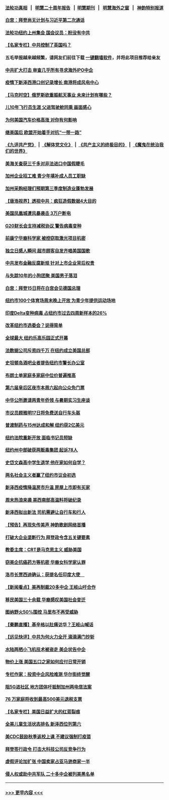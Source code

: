 #### [法轮功真相](https://github.com/gfw-breaker/truth/blob/master/README.md?t=0) &nbsp;&nbsp;|&nbsp;&nbsp; [明慧二十周年报告](https://github.com/gfw-breaker/mh-reports/blob/master/README.md?t=0) &nbsp;&nbsp;|&nbsp;&nbsp;[明慧期刊](https://github.com/gfw-breaker/mh-qikan) &nbsp;&nbsp;|&nbsp;&nbsp; [明慧海外之窗](https://github.com/gfw-breaker/mh-news/blob/master/README.md?t=0) &nbsp;&nbsp;|&nbsp;&nbsp; [神韵特别报道](https://github.com/gfw-breaker/mh-news/blob/master/shenyun.md?t=0)
#### [白宫：拜登尚无计划与习近平第二次通话](../pages/nsc412/n13081123.md?t=07110952) 
#### [法轮功纽约上州集会 国会议员：盼没有中共](../pages/nsc412/n13081092.md?t=07110952) 
#### [【名家专栏】中共控制了英国吗？](../pages/nsc412/n13080067.md?t=07110952) 
#### 五毛举报越来越频繁，请网友们前往下载 [一键翻墙软件](https://github.com/gfw-breaker/ssr-accounts)，并将此项目推荐给亲友
#### [中共扩大打击 审查几乎所有寻求海外IPO中企](../pages/nsc412/n13080990.md?t=07110952) 
#### [疫情下新泽西港口创记录增长 南港将成风电中心](../pages/nsc412/n13081071.md?t=07110952) 
#### [【马克时空】俄罗斯欲重振航天事业 未来计划有哪些？](../pages/nsc412/n13081045.md?t=07110952) 
#### [儿10年飞行员生涯 父进驾驶舱同乘 画面感心](../pages/nsc412/n13080092.md?t=07110952) 
#### [为何美国汽车价格高涨 对你有何影响](../pages/nsc412/n13080907.md?t=07110952) 
#### [继美国后 欧盟开始着手对抗“一带一路”](../pages/nsc412/n13080932.md?t=07110952) 
#### [《九评共产党》](https://github.com/begood0513/9ping.md/blob/master/README.md) &nbsp;|&nbsp; [《解体党文化》](../../../../jtdwh.md/blob/master/README.md)  &nbsp;|&nbsp; [《共产主义的终极目的》](../../../../gczydzjmd.md/blob/master/README.md) &nbsp;|&nbsp; [《魔鬼在统治我们的世界》](../../../../mgztzwmdsj.md/blob/master/README.md) 
#### [美海关查获三千多对非法进口中国假睫毛](../pages/nsc412/n13080818.md?t=07110952) 
#### [加州企业招工难 青少年填补成人员工职缺](../pages/nsc412/n13077410.md?t=07110952) 
#### [加州采购经理们预期第三季度制造业蓬勃发展](../pages/nsc412/n13080238.md?t=07110952) 
#### [【唐浩视界】透视中共：疯狂造假数据4大目的](../pages/nsc412/n13080590.md?t=07110952) 
#### [美国凤凰城遭风暴袭击 3万户断电](../pages/nsc412/n13080809.md?t=07110952) 
#### [G20财长会支持减税协议 警告病毒变种](../pages/nsc412/n13080713.md?t=07110952) 
#### [前康宁华裔科学家 被控窃取激光项目机密](../pages/nsc412/n13079989.md?t=07110952) 
#### [独立日感人瞬间 超市顾客自发齐唱美国国歌](../pages/nsc412/n13080507.md?t=07110952) 
#### [中共发布金融反腐新规 针对上市企业背后权贵](../pages/nsc412/n13080390.md?t=07110952) 
#### [与失踪10年的小狗团聚 美国男子落泪](../pages/nsc412/n13080345.md?t=07110952) 
#### [白宫：拜登15日将在白宫会见德国总理](../pages/nsc412/n13080337.md?t=07110952) 
#### [纽约市100个体育场周末晚上开放 为青少年提供运动场地](../pages/nsc412/n13079992.md?t=07110952) 
#### [印度Delta变种病毒 占纽约市过去四周新样本的26%](../pages/nsc412/n13080131.md?t=07110952) 
#### [改革纽约市选委会？说得简单](../pages/nsc412/n13079995.md?t=07110952) 
#### [全球最大 纽约乐高乐园正式开幕](../pages/nsc412/n13079951.md?t=07110952) 
#### [法数据公司斥资四千万 在纽约成立美国总部](../pages/nsc412/n13079873.md?t=07110952) 
#### [史坦顿岛酒吧业者提告纽约市警长办公室](../pages/nsc412/n13079948.md?t=07110952) 
#### [布朗士单家庭多家庭中位价普遍推高](../pages/nsc412/n13080037.md?t=07110952) 
#### [第六届皇后区夜市本周六起向公众免门票](../pages/nsc412/n13080115.md?t=07110952) 
#### [中华公所邀请两青年侨领 与暑期实习生座谈](../pages/nsc412/n13080118.md?t=07110952) 
#### [市议员顾雅明17日将免费送自行车头盔](../pages/nsc412/n13080121.md?t=07110952) 
#### [普渡制药与15州达成和解 纽约获2亿美元](../pages/nsc412/n13080125.md?t=07110952) 
#### [纽约法院重新开放 面临书记员短缺](../pages/nsc412/n13080128.md?t=07110952) 
#### [纽约州中部破获两贩毒集团 起诉78人](../pages/nsc412/n13080141.md?t=07110952) 
#### [史岱文森高中学生退学 他在家如何自学？](../pages/nsc412/n13080136.md?t=07110952) 
#### [两名社会主义者赢了纽约市议会初选](../pages/nsc412/n13080134.md?t=07110952) 
#### [新泽西疫情降温房市升温 房屋上市即有买家](../pages/nsc412/n13080072.md?t=07110952) 
#### [周末热浪来袭 美西南部高温料将破纪录](../pages/nsc412/n13079891.md?t=07110952) 
#### [新泽西拟出新法 司机需避让自行车和行人](../pages/nsc412/n13079552.md?t=07110952) 
#### [【预告】再现失传美声 神韵歌剧网络首播](../pages/nsc412/n13079610.md?t=07110952) 
#### [打破大企业垄断行为 拜登政令含五关键要素](../pages/nsc412/n13079608.md?t=07110952) 
#### [教委主席：CRT是马克思主义 威胁美国](../pages/nsc412/n13079981.md?t=07110952) 
#### [窃美企抗癌药方等机密 华裔女科学家认罪](../pages/nsc412/n13079963.md?t=07110952) 
#### [洛市长贾西迪确认：获提名任印度大使　](../pages/nsc412/n13079869.md?t=07110952) 
#### [【新闻看点】美再制裁20多中企 王岐山吁合作](../pages/nsc412/n13079627.md?t=07110952) 
#### [移民美国三十余载 华裔感叹美国社会变迁](../pages/nsc412/n13079845.md?t=07110952) 
#### [图纳野火50%围控 马里布不再受威胁](../pages/nsc412/n13079817.md?t=07110952) 
#### [【秦鹏直播】基辛格以肚痛访华？王岐山喊话](../pages/nsc412/n13079633.md?t=07110952) 
#### [【远见快评】中共为何火力全开 滴滴满门抄斩](../pages/nsc412/n13079403.md?t=07110952) 
#### [水陆两栖小飞机技术被盗走 美企状告中企](../pages/nsc412/n13079547.md?t=07110952) 
#### [物价上涨 美国五口之家如何应付日常开销](../pages/nsc412/n13079561.md?t=07110952) 
#### [专栏作家：投资中企风险难测 华尔街终觉醒](../pages/nsc412/n13079366.md?t=07110952) 
#### [阻5G进社区 地方团体吁抵制加州两电信法案](../pages/nsc412/n13079545.md?t=07110952) 
#### [76 万家庭将收到最高500美元退税支票](../pages/nsc412/n13079539.md?t=07110952) 
#### [【名家专栏】美国日益扩大的红蓝裂痕](../pages/nsc412/n13078767.md?t=07110952) 
#### [全美儿童生活状态排名 新泽西位列第六](../pages/nsc412/n13079534.md?t=07110952) 
#### [美CDC鼓励秋季返校上课 不建议强制打疫苗](../pages/nsc412/n13079145.md?t=07110952) 
#### [拜登签行政令 打击大科技公司反竞争行为](../pages/nsc412/n13079096.md?t=07110952) 
#### [虚假评论加扩张 中国卖家占亚马逊商家一半](../pages/nsc412/n13078821.md?t=07110952) 
#### [侵人权或助中共军队 二十多中企被列美黑名单](../pages/nsc412/n13078922.md?t=07110952) 

----
#### [ >>> 更早内容 <<< ](../indexes/nsc412-earlier.md)
